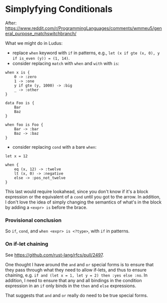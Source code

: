 # Simplyfying Conditionals

After: https://www.reddit.com/r/ProgrammingLanguages/comments/wmmeu5/general_purpose_matchswitchbranch/

What we might do in Ludus:

* replace `when` keyword with `if` in patterns, e.g., `let (x if gte (x, 0), y if is_even (y)) = (1, 14)`.
* consider replacing `match` with `when` and `with` with `is`:

```
when x is {
	0 -> :zero
	1 -> :one
	y if gte (y, 1000) -> :big
	_ -> :other
}

data Foo is {
	Bar
	Baz
}

when foo is Foo {
	Bar -> :bar
	Baz -> :baz
}
```

* consider replacing `cond` with a bare `when`:

```
let x = 12

when {
	eq (x, 12) -> :twelve
	lt (x, 0) -> :negative
	else -> :pos_not_twelve
}
```
This last would require lookahead, since you don't know if it's a block expression or the equivalent of a `cond` until you got to the arrow. 
In addition, I don't love the idea of simply changing the semantics of what's in the block by adding a `<expr> is` before the brace.

### Provisional conclusion
So `if`, `cond`, and `when <expr> is <?type>`, with `if` in patterns.

### On if-let chaining
See https://github.com/rust-lang/rfcs/pull/2497.

One thought I have around the `and` and `or` special forms is to ensure that they pass through what they need to allow if-lets, and thus to ensure chaining, e.g. `if and (let x = 1, let y = 2) then :yes else :no`. In addition, I need to ensure that any and all bindings in the condition expression in an `if` only binds in the `then` and `else` expressions.

That suggests that `and` and `or` really do need to be true special forms.